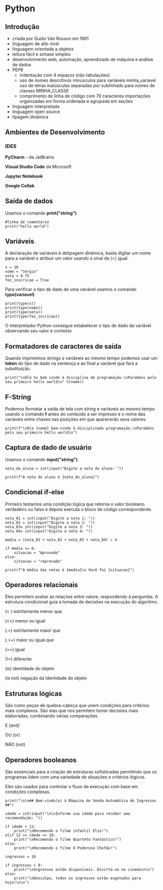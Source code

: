 # Python

## Introdução

- criada por Guido Van Rossun em 1991
- linguagem de alto nível
- linguagem orientada a objetos
- leitura fácil e sintaxe simples
- desenvolvimento web, automação, aprendizado de máquina e análise de dados
- PEP8
  - indentação com 4 espaços (não tabulações)
  - uso de nomes descritivos minúsculos para variáveis minha_variavel
    uso de letras maiúsculas separadas por sublinhado para nomes de classes MINHA_CLASSE
  - comprimento de linha de código com 79 caracteres
    importações organizadas em forma ordenada e agrupada em seções
- linguagem interpretada
- linguagem open source
- tipagem dinâmica

## Ambientes de Desenvolvimento

### IDES

**PyCharm** - da JetBrains

**Visual Studio Code** da Microsoft

**Jupyter Notebook**

**Google Collab**

## Saída de dados

Usamos o comando **print("string")**

```
#linha de comentário
print("hello world")
```

## Variáveis

A declaração de variáveis é detipagem dinâmica, basta digitar um nome para a variável e atribuir um valor usando o sinal de (=) igual.

```
x = 10
nome = "Sérgio"
nota = 8.75
fez_inscricao = True
```

Para verificar o tipo de dado de uma variável usamos o comando **type(variavel)**

```
print(type(x))
print(type(nome))
print(type(nota))
print(type(fez_incricao))
```

O interpretador Python consegue estabelecer o tipo de dado da variável observando seu valor e contexto.

## Formatadores de caracteres de saída

Quando imprimimos strings e variáveis ao mesmo tempo podemos usar um **token** do tipo de dado na sentença e ao final a variável que fará a substituição.

```
print("\nOlá %s bem vindo à disciplina de programação.\nParabéns pelo seu primeiro hello world\n" %(nome))
```

## F-String

Podemos formatar a saída de tela com string e variáveis ao mesmo tempo usando o comando **f** antes do conteúdo a ser impresso e o nome das variáveis entre chaves nas posições em que aparecerão seus valores.

```
print(f"\nOla {nome} bem-vindo à disciplinade programação.\nParabéns pelo seu primeiro hello world\n")
```

## Captura de dado de usuário

Usamos o comando **input("string")**

```
nota_do_aluno = int(input("Digite a nota do aluno: "))

print(f"A nota do aluno é {nota_do_aluno}")
```

## Condicional if-else

Primeiro testamos uma condição lógica que retorna o valor booleano verdadeiro ou falso e depois executa o bloco de código correspondente.

```
nota_01 = int(input("Digite a nota 1: "))
nota_02 = int(input("Digite a nota 2: "))
nota_03= int(input("Digite a nota 3: "))
nota_04= int(input("Digite a nota 4: "))

media = (nota_01 + nota_02 + nota_03 + nota_04) / 4

if media >= 6:
    situacao = "Aprovado"
else:
    situacao = "reprovado"

print(f"A média das notas é {media}\n Você foi {situacao}")
```

## Operadores relacionais

Eles permitem avaliar as relações entre valore, respondendo à perguntas. A estrutura condicional guia a tomada de decisões na execução do algoritmo.

(< ) estritamente menor que

(<=) menor ou igual

(.>) estritamente maior que

(.>=) maior ou igual que

(==) igual

(!=) diferente

(is) identidade do objeto

(is not) negação da identidade do objeto

## Estruturas lógicas

São como peças de quebra-cabeça que unem condições para critérios mais complexos. São elas que nos permitem tomar decisões mais elaboradas, combinando várias comparações.

E (and)

OU (or)

NÃO (not)

## Operadores booleanos

São essenciais para a criação de estruturas sofisticadas permitindo que os programas lidem com uma variedade de situações e critérios lógicos.

Eles são usados para controlar o fluxo de execução com base em condições complexas.

```
print("\n\n## Bem-vindo(a) à Máquina de Venda Automàtica de Ingressos ##")

idade = int(input("\n\nInforme sua idade para receber uma recomendação: "))

if idade < 12:
    print("\nRecomendo o filme infantil Elio!")
elif 12 <= idade <= 18:
    print("\nRecomendo o filme Quarteto Fantástico!")
else:
    print("\nRecomendo o filme O Poderoso Chefão!")

ingressos = 10

if ingressos > 0:
    print("\nIngressos estão disponíveis. Divirta-se no cinema\n\n")
else:
    print("\nDesculpe, todos os ingressos estão esgotados para hoje!\n\n")
```
